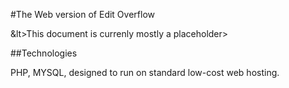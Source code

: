 
#The Web version of Edit Overflow

&lt>This document is currenly mostly a placeholder>


##Technologies

PHP, MYSQL, designed to run on standard low-cost web hosting.






